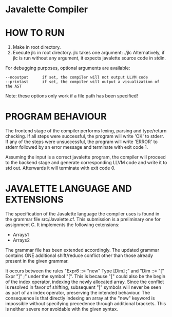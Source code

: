 # Javalette Compiler

HOW TO RUN
==========

1) Make in root directory.
2) Execute jlc in root directory. jlc takes one argument: ./jlc <path to javalette source file>
    Alternatively, if jlc is run without any argument, it expects javalette source code in stdin.


For debugging purposes, optional arguments are available:

    --nooutput      if set, the compiler will not output LLVM code
    --printast      if set, the compiler will output a visualization of the AST

Note: these options only work if a file path has been specified!

PROGRAM BEHAVIOUR
=================

The frontend stage of the compiler performs lexing, parsing and type/return checking.
If all steps were successful, the program will write 'OK' to stderr.
If any of the steps were unsuccessful, the program will write 'ERROR' to stderr followed by an error message and terminate with exit code 1.

Assuming the input is a correct javalette program, the compiler will proceed to the backend stage and generate corresponding LLVM code and write it to std out.
Afterwards it will terminate with exit code 0.

JAVALETTE LANGUAGE AND EXTENSIONS
=================================

The specification of the Javalette language the compiler uses is found in the grammar file src/Javalette.cf.
This submission is a preliminary one for assignment C. It implements the following extensions:

 - Arrays1
 - Arrays2

The grammar file has been extended accordingly. The updated grammar contains ONE additional shift/reduce conflict other than those already present in the given grammar.

It occurs between the rules "Expr6 ::= "new" Type [Dim] ;" and "Dim ::= "[" Expr "]" ;" under the symbol "[". This is because "[" could also be the begin of the index operator, indexing the newly allocated array. Since the conflict is resolved in favor of shifting, subsequent "[" symbols will never be seen as part of an index operator, preserving the intended behaviour. The consequence is that directly indexing an array at the "new" keyword is impossible without specifying precedence through additional brackets. This is neither severe nor avoidable with the given syntax.

